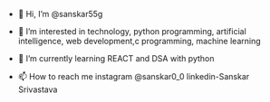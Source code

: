 - 👋 Hi, I’m @sanskar55g
- 👀 I’m interested in technology, python programming, artificial intelligence, web development,c programming, machine learning
- 🌱 I’m currently learning REACT and DSA with python

- 📫 How to reach me
  instagram @sanskar0_0
  linkedin-Sanskar Srivastava

<!---
sanskar55g/sanskar55g is a ✨ special ✨ repository because its `README.md` (this file) appears on your GitHub profile.
You can click the Preview link to take a look at your changes.
--->
